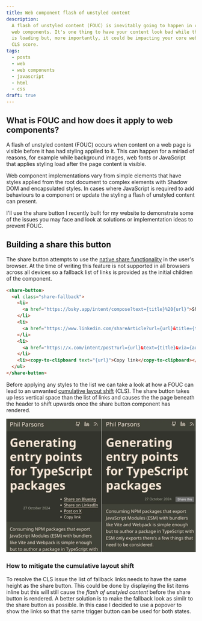 ```yaml
---
title: Web component flash of unstyled content
description:
  A flash of unstyled content (FOUC) is inevitably going to happen in complex
  web components. It's one thing to have your content look bad while the page
  is loading but, more importantly, it could be impacting your core web vital
  CLS score.
tags:
  - posts
  - web
  - web components
  - javascript
  - html
  - css
draft: true
---
```


## What is FOUC and how does it apply to web components?

A flash of unstyled content (FOUC) occurs when content on a web page is visible before
it has had styling applied to it. This can happen for a miriad of reasons, for example
while background images, web fonts or JavaScript that applies styling load after the
page content is visible.

Web component implementations vary from simple elements that have styles applied from
the root document to complex elements with Shadow DOM and encapsulated styles. In
cases where JavaScript is required to add behaviours to a component or update the
styling a flash of unstyled content can present.

I'll use the share button I recently bullt for my website to demonstrate some of the
issues you may face and look at solutions or implementation ideas to prevent FOUC.

## Building a share this button

The share button attempts to use the [native share functionality][navigator-share] in
the user's browser. At the time of writing this feature is not supported in all browsers
across all devices so a fallback list of links is provided as the initial children of
the component.

```html
<share-button>
  <ul class="share-fallback">
    <li>
      <a href="https://bsky.app/intent/compose?text={title}%20{url}">Share on Bluesky</a>
    </li>
    <li>
      <a href="https://www.linkedin.com/shareArticle?url={url}&title={title}">Share on LinkedIn</a>
    </li>
    <li>
      <a href="https://x.com/intent/post?url={url}&text={title}&via={author}">Post on X</a>
    </li>
    <li><copy-to-clipboard text="{url}">Copy link</copy-to-clipboard></li>
  </ul>
</share-button>
```

Before applying any styles to the list we can take a look at how a FOUC can lead to an
unwanted [cumulative layout shift][cls] (CLS). The share button takes up less vertical
space than the list of links and causes the the page beneath the header to shift upwards
once the share button component has rendered.

<img src="./cls-comparison.webp" alt="Two screenshots side by side to compare the layout shift between the default list of links and the share button">

### How to mitigate the cumulative layout shift

To resolve the CLS issue the list of fallback links needs to have the same height as
the share button. This could be done by displaying the list items inline but this
will still cause the _flash of unstyled content_ before the share button is rendered.
A better solution is to make the fallback look as similr to the share button as
possible. In this case I decided to use a popover to show the links so that the same
trigger button can be used for both states.

[navigator-share]: https://developer.mozilla.org/en-US/docs/Web/API/Navigator/share
[cls]: https://web.dev/articles/cls
[popover]: https://developer.mozilla.org/en-US/docs/Web/HTML/Global_attributes/popover
